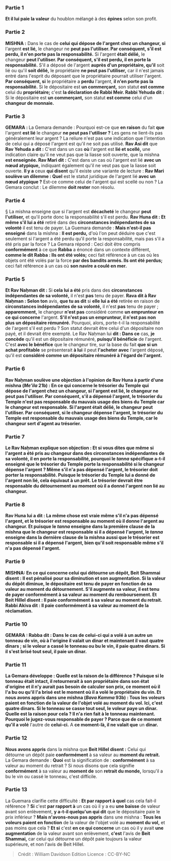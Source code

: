 
### Partie 1
<b>Et il lui paie la valeur</b> du houblon mélangé à des <b>épines</b> selon son profit.

### Partie 2
<strong>MISHNA :</strong> Dans le cas de <b>celui qui dépose de l'argent chez un changeur, si</b> l'argent <b>est lié,</b> le changeur ne <b>peut pas l'utiliser. Par conséquent, s'il est perdu, il n'en porte pas la responsabilité.</b> Si l'argent <b>était délié,</b> le changeur <b>peut l'utiliser. Par conséquent, s'il est perdu, il en porte la responsabilité.</b> S'il a déposé de l'argent <b>auprès d'un propriétaire, qu'il</b> soit lié ou qu'il <b>soit délié,</b> le propriétaire <b>ne peut pas l'utiliser,</b> car il n'est jamais entré dans l'esprit du déposant que le propriétaire pourrait utiliser l'argent. <b>Par conséquent, si</b> le propriétaire a <b>perdu</b> l'argent, <b>il n'en porte pas la responsabilité.</b> Si le dépositaire est <b>un commerçant,</b> son statut <b>est comme</b> celui du <b>propriétaire;</b> c'est <b>la déclaration de Rabbi Meir. Rabbi Yehuda dit :</b> Si le dépositaire est <b>un commerçant,</b> son statut <b>est comme</b> celui d'un <b>changeur de monnaie.</b>

### Partie 3
<strong>GEMARA : </strong>La Gemara demande : Pourquoi est-ce que <b>en raison</b> du fait <b>que</b> l'argent <b>est lié</b> le changeur <b>ne peut pas l'utiliser ?</b> Les gens ne lient-ils pas généralement leur argent ? La reliure n'est pas une indication que l'intention de celui qui a déposé l'argent est qu'il ne soit pas utilisé. <b>Rav Asi dit</b> que <b>Rav Yehuda a dit :</b> C'est dans un cas <b>où</b> l'argent est <b>lié et scellé,</b> une indication claire qu'il ne veut pas que la liasse soit ouverte, que la mishna <b>est enseignée. Rav Mari dit :</b> C'est dans un cas où l'argent est lié <b>avec un nœud atypique,</b> indiquant également qu'il ne veut pas que la liasse soit ouverte. <b>Il y a</b> ceux <b>qui disent</b> qu'il existe une variante de lecture : <b>Rav Mari soulève un dilemme : Quel</b> est le statut juridique de l'argent lié <b>avec un nœud atypique ?</b> Est-ce comme celui de l'argent qui est scellé ou non ? La Gemara conclut : Le dilemme <b>doit rester</b> non résolu.

### Partie 4
§ La mishna enseigne que si l'argent est <b>décacheté</b> le changeur <b>peut l'utiliser,</b> et qu'il porte donc la responsabilité s'il est perdu. <b>Rav Huna dit : Et même s'il lui a été</b> retiré dans des <b>circonstances indépendantes de sa volonté</b> il est tenu de payer. La Guemara demande : <b>Mais n'est-il pas enseigné</b> dans la mishna : <b>Il est perdu,</b> d'où l'on peut déduire que c'est seulement si l'argent a été perdu qu'il porte la responsabilité, mais pas s'il a été pris par la force ? La Gemara répond : Ceci doit être compris <b>conformément</b> à ce que <b>Rabba</b> a énoncé dans un contexte différent, <b>comme le dit Rabba : Ils ont été volés;</b> ceci fait référence à un cas où les objets ont été volés par la force <b>par des bandits armés. Ils ont été perdus;</b> ceci fait référence à un cas où <b>son navire a coulé en mer.</b>

### Partie 5
<b>Et Rav Naḥman dit :</b> Si <b>cela lui a été</b> pris dans des <b>circonstances indépendantes de sa volonté,</b> il n'est <b>pas</b> tenu de payer. <b>Rava dit à Rav Naḥman : Selon ton</b> avis, <b>que tu as dit</b> si <b>elle lui a été</b> retirée en raison de <b>circonstances indépendantes de sa volonté,</b> il n'est <b>pas</b> tenu de payer ; <b>apparemment,</b> le changeur <b>n'est pas</b> considéré comme <b>un emprunteur en ce qui concerne</b> l'argent. <b>S'il n'est pas un emprunteur, il n'est pas non plus un dépositaire rémunéré.</b> Pourquoi, alors, porte-t-il la responsabilité de l'argent s'il est perdu ? Son statut devrait être celui d'un dépositaire non payé, et il devrait être exempté. Le Rav Naḥman lui <b>dit : Dans ce</b> cas, <b>je concède</b> qu'il est un dépositaire rémunéré, <b>puisqu'il bénéficie</b> de l'argent. C'est <b>avec le bénéfice</b> que le changeur tire, sur la base du fait <b>que si un achat profitable</b> se présenterait <b>à lui</b> il peut <b>l'acheter</b> <b>avec</b> l'argent déposé, qu'il est <b>considéré comme <b>un dépositaire rémunéré à l'égard</b> de l'argent.

### Partie 6
<b>Rav Naḥman soulève une objection à</b> l'opinion de <b>Rav Huna</b> à partir d'une mishna (<i>Me'ila</i> 21b) : En ce qui concerne le trésorier du Temple <b>qui dépose de l'argent chez un changeur, si</b> l'argent <b>est lié,</b> le changeur ne <b>peut pas l'utiliser. Par conséquent, s'il a dépensé</b> l'argent, le <b>trésorier du Temple</b> n'est <b>pas</b> responsable du <b>mauvais usage</b> des biens du Temple car le changeur est responsable. Si l'argent <b>était délié,</b> le changeur <b>peut l'utiliser. Par conséquent, si</b> le changeur <b>dépense</b> l'argent, le <b>trésorier</b> du Temple est responsable du <b>mauvais usage</b> des biens du Temple, car le changeur sert d'agent au trésorier.

### Partie 7
Le Rav Naḥman explique son objection : <b>Et si vous dites</b> que <b>même si</b> l'argent <b>a été</b> pris au changeur dans des <b>circonstances indépendantes de sa volonté,</b> il en porte la responsabilité, <b>pourquoi</b> le <i>tanna</i> <b>spécifique</b> a-t-il enseigné que le trésorier du Temple porte la responsabilité si le changeur <b>dépense</b> l'argent ? <b>Même s'il n'a pas dépensé</b> l'argent, le trésorier doit porter la responsabilité. Puisque le trésorier du Temple lui a donné de l'argent non lié, cela équivaut à un prêt. Le trésorier devrait être responsable du détournement au moment où il a donné l'argent non lié au changeur.

### Partie 8
Rav Huna lui <b>a dit : La même chose est vraie même s'il n'a pas dépensé</b> l'argent, et le trésorier est responsable au moment où il donne l'argent au changeur. <b>Et puisque</b> le <i>tanna</i> <b>enseigne dans la première clause</b> de la mishna que le changeur est responsable si <b>il a dépensé</b> l'argent, le <i>tanna</i> <b>enseigne dans la dernière clause</b> de la mishna <b>aussi</b> que le trésorier est responsable si <b>il a dépensé</b> l'argent, bien qu'il soit responsable même s'il n'a pas dépensé l'argent.

### Partie 9
<strong>MISHNA:</strong> En ce qui concerne <b>celui qui détourne un dépôt, Beit Shammai disent : Il est pénalisé pour</b> sa <b>diminution et</b> son <b>augmentation.</b> Si la valeur du dépôt diminue, le dépositaire est tenu de payer en fonction de sa valeur au moment du détournement. S'il augmente sa valeur, il est tenu de payer conformément à sa valeur au moment du remboursement. <b>Et Beit Hillel disent :</b> Il paie <b>conformément</b> à sa valeur au <b>moment du retrait. Rabbi Akiva dit :</b> Il paie <b>conformément</b> à sa valeur au <b>moment de la réclamation.</b>

### Partie 10
<strong>GEMARA :</strong> <b>Rabba dit :</b> Dans le cas de <b>celui-ci qui a volé à un autre un tonneau de vin,</b> où <b>à l'origine il valait</b> un <b>dinar</b> et <b>maintenant il vaut quatre</b> dinars ; si le voleur <b>a cassé</b> le tonneau <b>ou bu</b> le vin, <b>il paie quatre</b> dinars. Si <b>il s'est brisé tout seul, il paie</b> un <b>dinar.</b>

### Partie 11
La Gemara développe : <b>Quelle est la raison</b> de la différence ? <b>Puisque si</b> le tonneau <b>était</b> intact, <b>il retournerait à son propriétaire dans son</b> <b>état</b> d'origine et il n'y aurait pas besoin de calculer son prix, <b>ce moment où il l'a bu ou qu'il l'a brisé</b> est le moment où <b>il a volé</b> le propriétaire du vin. <b>Et nous avons appris</b> dans une mishna (<i>Bava Kamma</i> 93b) : <b>Tous les voleurs paient en fonction</b> de la valeur de l'objet volé <b>au moment du vol.</b> Ici, c'est quatre dinars. Si le tonneau <b>se casse tout seul,</b> le voleur <b>paye</b> un <b>dinar. Quelle est la raison</b> pour cela ? <b>Il n'a rien fait à</b> le tonneau <b>maintenant. Pourquoi le jugez-vous responsable</b> de payer ? Parce que <b>de ce moment</b> qu'il a volé</b> l'autre de <b>celui-ci.</b> A <b>ce moment-là, il ne valait que</b> un <b>dinar.</b>

### Partie 12
<b>Nous avons appris</b> dans la mishna que <b>Beit Hillel disent :</b> Celui qui détourne un dépôt paie <b>conformément</b> à sa valeur au <b>moment du retrait.</b> La Gemara demande : <b>Quoi</b> est la signification de : <b>conformément</b> à sa valeur au moment du retrait ? Si nous disons</b> que cela signifie <b>conformément</b> à sa valeur au <b>moment de</b> son <b>retrait du monde,</b> lorsqu'il a bu le vin ou cassé le tonneau, c'est difficile.

### Partie 13
La Guemara clarifie cette difficulté : <b>Et par rapport à quel</b> cas cela fait-il référence ? <b>Si</b> c'est <b>par rapport à</b> un cas où il y a eu <b>une baisse</b> de valeur avant son enlèvement, <b>y a-t-il quelqu'un qui dit</b> que le dépositaire paie le prix inférieur ? <b>Mais n'avons-nous pas appris</b> dans une mishna : <b>Tous les voleurs paient en fonction</b> de la valeur de l'objet volé au <b>moment du vol,</b> et pas moins que cela ? <b>Et si</b> c'est <b>en ce qui concerne</b> un cas où il y avait <b>une augmentation</b> de la valeur avant son enlèvement, <b>c'est</b> l'avis de <b>Beit Shammai,</b> car celui qui détourne un dépôt paie toujours la valeur supérieure, et non l'avis de Beit Hillel.

>Crédit : William Davidson Edition
>Licence : CC-BY-NC